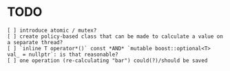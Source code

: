TODO
====

    [ ] introduce atomic / mutex?
    [ ] create policy-based class that can be made to calculate a value on a separate thread?
    [ ] `inline T operator*()` const *AND* `mutable boost::optional<T> val_ = nullptr`: is that reasonable?
    [ ] one operation (re-calculating "bar") could(?)/should be saved